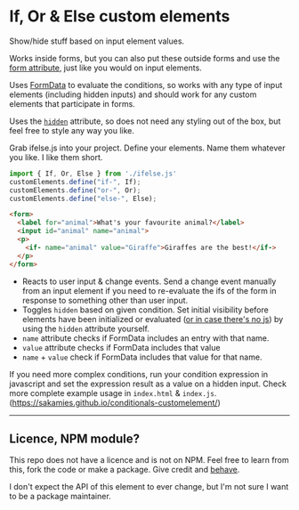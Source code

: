 # If, Or & Else custom elements

Show/hide stuff based on input element values.

Works inside forms, but you can also put these outside forms and use the [form attribute](https://developer.mozilla.org/en-US/docs/Web/HTML/Element/input#form), just like you would on input elements.

Uses [FormData](https://developer.mozilla.org/en-US/docs/Web/API/FormData) to evaluate the conditions, so works with any type of input elements (including hidden inputs) and should work for any custom elements that participate in forms.

Uses the [`hidden`](https://developer.mozilla.org/en-US/docs/Web/HTML/Global_attributes/hidden) attribute, so does not need any styling out of the box, but feel free to style any way you like.

Grab ifelse.js into your project. Define your elements. Name them whatever you like. I like them short.

```js
import { If, Or, Else } from './ifelse.js'
customElements.define("if-", If);
customElements.define("or-", Or);
customElements.define("else-", Else);
```

```html
<form>
  <label for="animal">What's your favourite animal?</label>
  <input id="animal" name="animal">
  <p>
    <if- name="animal" value="Giraffe">Giraffes are the best!</if->
  </p>
</form>
```

- Reacts to user input & change events. Send a change event manually from an input element if you need to re-evaluate the ifs of the form in response to something other than user input.
- Toggles `hidden` based on given condition. Set initial visibility before elements have been initialized or evaluated ([or in case there's no js](https://piccalil.li/blog/its-about-time-i-tried-to-explain-what-progressive-enhancement-actually-is/#its-not-just-an-anti-javascript-thing-its-a-mental-model-rooted-in-iteration)) by using the `hidden` attribute yourself.
- `name` attribute checks if FormData includes an entry with that name.
- `value` attribute checks if FormData includes that value
- `name` + `value` check if FormData includes that value for that name.

If you need more complex conditions, run your condition expression in javascript and set the expression result as a value on a hidden input. Check more complete example usage in `index.html` & `index.js`. (https://sakamies.github.io/conditionals-customelement/)


-----


## Licence, NPM module?

This repo does not have a licence and is not on NPM. Feel free to learn from this, fork the code or make a package. Give credit and [behave](https://www.contributor-covenant.org).

I don't expect the API of this element to ever change, but I'm not sure I want to be a package maintainer.
